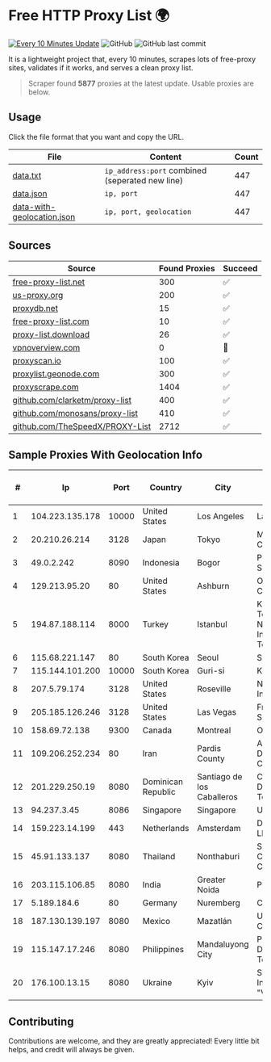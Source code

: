 
# Free HTTP Proxy List 🌍

[![Every 10 Minutes Update](https://github.com/mertguvencli/http-proxy-list/actions/workflows/main.yml/badge.svg?branch=main)](https://github.com/mertguvencli/http-proxy-list/actions/workflows/main.yml)
![GitHub](https://img.shields.io/github/license/mertguvencli/http-proxy-list)
![GitHub last commit](https://img.shields.io/github/last-commit/mertguvencli/http-proxy-list)

It is a lightweight project that, every 10 minutes, scrapes lots of free-proxy sites, validates if it works, and serves a clean proxy list.


> Scraper found **5877** proxies at the latest update. Usable proxies are below.

## Usage

Click the file format that you want and copy the URL.


|File|Content|Count|
|----|-------|-----|
|[data.txt](https://raw.githubusercontent.com/mertguvencli/http-proxy-list/main/proxy-list/data.txt)|`ip_address:port` combined (seperated new line)|447|
|[data.json](https://raw.githubusercontent.com/mertguvencli/http-proxy-list/main/proxy-list/data.json)|`ip, port`|447|
|[data-with-geolocation.json](https://raw.githubusercontent.com/mertguvencli/http-proxy-list/main/proxy-list/data-with-geolocation.json)|`ip, port, geolocation`|447|

## Sources

|Source|Found Proxies|Succeed|
|------|-------------|-------|
|[free-proxy-list.net](https://free-proxy-list.net)|300|✅|
|[us-proxy.org](https://www.us-proxy.org)|200|✅|
|[proxydb.net](http://proxydb.net)|15|✅|
|[free-proxy-list.com](https://free-proxy-list.com/?page=&port=&type%5B%5D=http&type%5B%5D=https&up_time=0&search=Search)|10|✅|
|[proxy-list.download](https://www.proxy-list.download/HTTP)|26|✅|
|[vpnoverview.com](https://vpnoverview.com/privacy/anonymous-browsing/free-proxy-servers)|0|🚫|
|[proxyscan.io](https://www.proxyscan.io)|100|✅|
|[proxylist.geonode.com](https://proxylist.geonode.com/api/proxy-list?limit=300&page=1&sort_by=lastChecked&sort_type=desc&protocols=http,https)|300|✅|
|[proxyscrape.com](https://api.proxyscrape.com/v2/?request=displayproxies&protocol=http&timeout=10000&country=all&ssl=all&anonymity=all)|1404|✅|
|[github.com/clarketm/proxy-list](https://raw.githubusercontent.com/clarketm/proxy-list/master/proxy-list-raw.txt)|400|✅|
|[github.com/monosans/proxy-list](https://raw.githubusercontent.com/monosans/proxy-list/main/proxies/http.txt)|410|✅|
|[github.com/TheSpeedX/PROXY-List](https://raw.githubusercontent.com/TheSpeedX/PROXY-List/master/http.txt)|2712|✅|


## Sample Proxies With Geolocation Info

|#|Ip|Port|Country|City|Internet Service Provider|
|-|--|----|-------|----|-------------------------|
|1|104.223.135.178|10000|United States|Los Angeles|LayerHost|
|2|20.210.26.214|3128|Japan|Tokyo|Microsoft Corporation|
|3|49.0.2.242|8090|Indonesia|Bogor|PT Usaha Adi Sanggoro|
|4|129.213.95.20|80|United States|Ashburn|Oracle Corporation|
|5|194.87.188.114|8000|Turkey|Istanbul|Kadir Huseyin Tezcan Nosspeed Internet Teknolojileri|
|6|115.68.221.147|80|South Korea|Seoul|SMILESERV|
|7|115.144.101.200|10000|South Korea|Guri-si|Korea Telecom|
|8|207.5.79.174|3128|United States|Roseville|Network Innovations|
|9|205.185.126.246|3128|United States|Las Vegas|FranTech Solutions|
|10|158.69.72.138|9300|Canada|Montreal|OVH SAS|
|11|109.206.252.234|80|Iran|Pardis County|Afagh Andish Dadeh Pardis Co. Ltd|
|12|201.229.250.19|8080|Dominican Republic|Santiago de los Caballeros|Compañía Dominicana de Teléfonos S. A.|
|13|94.237.3.45|8086|Singapore|Singapore|UpCloud Ltd|
|14|159.223.14.199|443|Netherlands|Amsterdam|DigitalOcean, LLC|
|15|45.91.133.137|8080|Thailand|Nonthaburi|Siamdata Communication Co., ltd.|
|16|203.115.106.85|8080|India|Greater Noida|PRIMENET|
|17|5.189.184.6|80|Germany|Nuremberg|Contabo GmbH|
|18|187.130.139.197|8080|Mexico|Mazatlán|Uninet S.A. de C.V.|
|19|115.147.17.246|8080|Philippines|Mandaluyong City|Philippine Long Distance Telephone Co.|
|20|176.100.13.15|8080|Ukraine|Kyiv|Scientific -Industrial Firm "Volz" Ltd|



## Contributing

Contributions are welcome, and they are greatly appreciated! Every
little bit helps, and credit will always be given.

